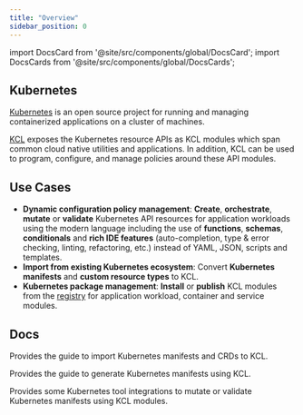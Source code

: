 ```yaml
---
title: "Overview"
sidebar_position: 0
---
```


import DocsCard from '@site/src/components/global/DocsCard';
import DocsCards from '@site/src/components/global/DocsCards';

## Kubernetes

[Kubernetes](https://kubernetes.io/) is an open source project for running and managing containerized applications on a cluster of machines.

[KCL](https://github.com/kcl-lang) exposes the Kubernetes resource APIs as KCL modules which span common cloud native utilities and applications. In addition, KCL can be used to program, configure, and manage policies around these API modules.

## Use Cases

- **Dynamic configuration policy management**: **Create**, **orchestrate**, **mutate** or **validate** Kubernetes API resources for application workloads using the modern language including the use of **functions**, **schemas**, **conditionals** and **rich IDE features** (auto-completion, type & error checking, linting, refactoring, etc.) instead of YAML, JSON, scripts and templates.
- **Import from existing Kubernetes ecosystem**: Convert **Kubernetes manifests** and **custom resource types** to KCL.
- **Kubernetes package management**: **Install** or **publish** KCL modules from the [registry](https://artifacthub.io/packages/search?org=kcl&sort=relevance&page=1) for application workload, container and service modules.

## Docs

<DocsCards>
  <DocsCard header="Adopt from Kubernetes" href="adopt-from-kubernetes">
    <p>Provides the guide to import Kubernetes manifests and CRDs to KCL.</p>
  </DocsCard>
  <DocsCard header="Generate Kubernetes" href="generate-k8s-manifests">
    <p>Provides the guide to generate Kubernetes manifests using KCL.</p>
  </DocsCard>
  <DocsCard header="Kubernetes Tool Integrations" href="mutate-manifests/kubectl-kcl-plugin">
    <p>Provides some Kubernetes tool integrations to mutate or validate Kubernetes manifests using KCL modules.</p>
  </DocsCard>
</DocsCards>
